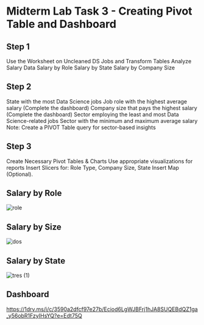 # Midterm Lab Task 3 - Creating Pivot Table and Dashboard
## Step 1
Use the Worksheet on Uncleaned DS Jobs and Transform Tables
Analyze Salary Data
Salary by Role
Salary by State
Salary by Company Size
## Step 2
State with the most Data Science jobs
Job role with the highest average salary (Complete the dashboard)
Company size that pays the highest salary (Complete the dashboard)
Sector employing the least and most Data Science-related jobs
Sector with the minimum and maximum average salary
Note: Create a PIVOT Table query for sector-based insights
## Step 3
Create Necessary Pivot Tables & Charts
Use appropriate visualizations for reports
Insert Slicers for: Role Type, Company Size, State
Insert Map (Optional).

## Salary by Role
![role](https://github.com/user-attachments/assets/416b9b77-acaa-42dd-a574-edb8aea6e8a8)

## Salary by Size
![dos](https://github.com/user-attachments/assets/f0b4fba7-b282-466e-bf35-9bb4145b5baa)

## Salary by State
![tres (1)](https://github.com/user-attachments/assets/f8fba9bb-cbda-4148-ab9d-cf80b5dccdc0)

## Dashboard
https://1drv.ms/i/c/3590a2dfcf97e27b/Eciod6LgWJBFrj1hJA8SUQEBdQZ1ga_y56obR1FzyIHsYQ?e=Edt75Q



